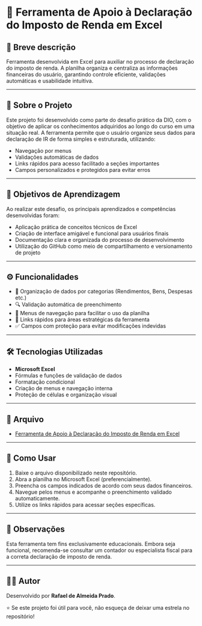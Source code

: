 # 📁 Ferramenta de Apoio à Declaração do Imposto de Renda em Excel

## 📌 Breve descrição  
Ferramenta desenvolvida em Excel para auxiliar no processo de declaração do imposto de renda. A planilha organiza e centraliza as informações financeiras do usuário, garantindo controle eficiente, validações automáticas e usabilidade intuitiva.

---

## 🧠 Sobre o Projeto  
Este projeto foi desenvolvido como parte do desafio prático da DIO, com o objetivo de aplicar os conhecimentos adquiridos ao longo do curso em uma situação real. A ferramenta permite que o usuário organize seus dados para declaração de IR de forma simples e estruturada, utilizando:

- Navegação por menus  
- Validações automáticas de dados  
- Links rápidos para acesso facilitado a seções importantes  
- Campos personalizados e protegidos para evitar erros

---

## 🎯 Objetivos de Aprendizagem  

Ao realizar este desafio, os principais aprendizados e competências desenvolvidas foram:

- Aplicação prática de conceitos técnicos de Excel  
- Criação de interface amigável e funcional para usuários finais  
- Documentação clara e organizada do processo de desenvolvimento  
- Utilização do GitHub como meio de compartilhamento e versionamento de projeto

---

## ⚙️ Funcionalidades  

- 📑 Organização de dados por categorias (Rendimentos, Bens, Despesas etc.)  
- 🔍 Validação automática de preenchimento  
- 🧭 Menus de navegação para facilitar o uso da planilha  
- 🔗 Links rápidos para áreas estratégicas da ferramenta  
- ✅ Campos com proteção para evitar modificações indevidas  

---

## 🛠️ Tecnologias Utilizadas  

- **Microsoft Excel**  
- Fórmulas e funções de validação de dados  
- Formatação condicional  
- Criação de menus e navegação interna  
- Proteção de células e organização visual  

---

## 📂 Arquivo  

- [Ferramenta de Apoio à Declaração do Imposto de Renda em Excel](https://docs.google.com/spreadsheets/d/1-IDl5G5YqNT0MLQzjUfPvHwkx9aGcHUt/edit?usp=drive_link&ouid=117821077639151347290&rtpof=true&sd=true)

---

## 🚀 Como Usar  

1. Baixe o arquivo disponibilizado neste repositório.  
2. Abra a planilha no Microsoft Excel (preferencialmente).  
3. Preencha os campos indicados de acordo com seus dados financeiros.  
4. Navegue pelos menus e acompanhe o preenchimento validado automaticamente.  
5. Utilize os links rápidos para acessar seções específicas.

---

## 📌 Observações  

Esta ferramenta tem fins exclusivamente educacionais. Embora seja funcional, recomenda-se consultar um contador ou especialista fiscal para a correta declaração de imposto de renda.

---

## 🧑‍💻 Autor  

Desenvolvido por **Rafael de Almeida Prado**.

⭐ Se este projeto foi útil para você, não esqueça de deixar uma estrela no repositório!
